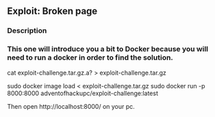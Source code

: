 ## Exploit: Broken page

### Description
### This one will introduce you a bit to Docker because you will need to run a docker in order to find the solution.

cat exploit-challenge.tar.gz.a? > exploit-challenge.tar.gz

sudo docker image load < exploit-challenge.tar.gz
sudo docker run -p 8000:8000 adventofhackupc/exploit-challenge:latest

Then open http://localhost:8000/ on your pc. 
